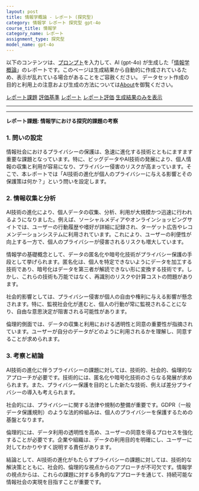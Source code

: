 ```yaml
---
layout: post
title: 情報学概論 - レポート (探究型)
category: 情報学 レポート 探究型 gpt-4o
course_title: 情報学
category_name: レポート
assignment_type: 探究型
model_name: gpt-4o
---
```


以下のコンテンツは、[プロンプト](https://github.com/takedatoshiyuki/synthetic_assignments/tree/main/generated/情報学/gpt-4o/prompt_レポート-探究型.md)を入力して、AI (gpt-4o) が生成した「[情報学概論](/contents/情報学/)」のレポートです。このページは生成結果から自動的に作成されているため、表示が乱れている場合があることをご容赦ください。
データセット作成の目的と利用上の注意および生成の方法については[About](/About)を御覧ください。

[レポート課題](../レポート課題-探究型)
[評価基準](../評価基準-探究型)
[レポート](../レポート-探究型)
[レポート評価](../レポート評価-探究型)
[生成結果のみを表示](https://github.com/takedatoshiyuki/synthetic_assignments/tree/main/generated/情報学/gpt-4o/レポート-探究型.md)
  

***
***
  
**レポート課題: 情報学における探究的課題の考察**

### 1. 問いの設定

情報社会におけるプライバシーの保護は、急速に進化する技術とともにますます重要な課題となっています。特に、ビッグデータやAI技術の発展により、個人情報の収集と利用が容易になり、プライバシー侵害のリスクが高まっています。そこで、本レポートでは「AI技術の進化が個人のプライバシーに与える影響とその保護策は何か？」という問いを設定します。

### 2. 情報収集と分析

AI技術の進化により、個人データの収集、分析、利用が大規模かつ迅速に行われるようになりました。例えば、ソーシャルメディアやオンラインショッピングサイトでは、ユーザーの行動履歴や嗜好が詳細に記録され、ターゲット広告やレコメンデーションシステムに利用されています。これにより、ユーザーの利便性が向上する一方で、個人のプライバシーが侵害されるリスクも増大しています。

情報学の基礎概念として、データの匿名化や暗号化技術がプライバシー保護の手段として挙げられます。匿名化は、個人を特定できないようにデータを加工する技術であり、暗号化はデータを第三者が解読できない形に変換する技術です。しかし、これらの技術も万能ではなく、再識別のリスクや計算コストの問題があります。

社会的影響としては、プライバシー侵害が個人の自由や権利に与える影響が懸念されます。特に、監視社会化が進むと、個人の行動が常に監視されることになり、自由な意思決定が阻害される可能性があります。

倫理的側面では、データの収集と利用における透明性と同意の重要性が指摘されています。ユーザーが自分のデータがどのように利用されるかを理解し、同意することが求められます。

### 3. 考察と結論

AI技術の進化に伴うプライバシーの課題に対しては、技術的、社会的、倫理的なアプローチが必要です。技術的には、匿名化や暗号化技術のさらなる発展が求められます。また、プライバシー保護を目的とした新たな技術、例えば差分プライバシーの導入も考えられます。

社会的には、プライバシーに関する法律や規制の整備が重要です。GDPR（一般データ保護規則）のような法的枠組みは、個人のプライバシーを保護するための基盤となります。

倫理的には、データ利用の透明性を高め、ユーザーの同意を得るプロセスを強化することが必要です。企業や組織は、データの利用目的を明確にし、ユーザーに対してわかりやすく説明する責任があります。

結論として、AI技術の進化がもたらすプライバシーの課題に対しては、技術的な解決策とともに、社会的、倫理的な視点からのアプローチが不可欠です。情報学の視点からは、これらの課題に対する多角的なアプローチを通じて、持続可能な情報社会の実現を目指すことが重要です。

